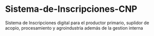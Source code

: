 # Sistema-de-Inscripciones-CNP
Sistema de Inscripciones digital para el productor primario, suplidor de acopio, procesamiento y agroindustria además de la gestion interna
